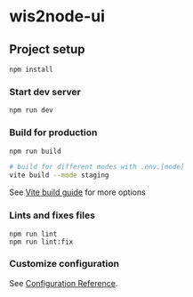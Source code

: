 # wis2node-ui

## Project setup
```
npm install
```

### Start dev server
```
npm run dev
```

### Build for production
```sh
npm run build

# build for different modes with .env.[mode]
vite build --mode staging
```
See [Vite build guide](https://vitejs.dev/guide/build.html) for more options

### Lints and fixes files
```
npm run lint
npm run lint:fix
```

### Customize configuration
See [Configuration Reference](https://cli.vuejs.org/config/).
